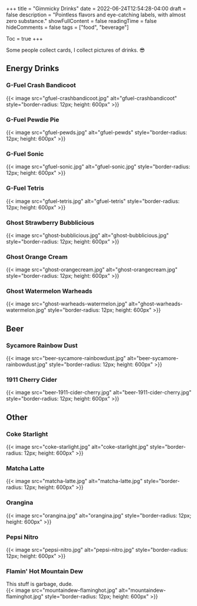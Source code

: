 +++
title = "Gimmicky Drinks"
date = 2022-06-24T12:54:28-04:00
draft = false
description = "Pointless flavors and eye-catching labels, with almost zero substance."
showFullContent = false
readingTime = false
hideComments = false
tags = ["food", "beverage"]

Toc = true
+++

Some people collect cards, I collect pictures of drinks. :sunglasses:

## Energy Drinks
### G-Fuel Crash Bandicoot
{{< image src="gfuel-crashbandicoot.jpg" alt="gfuel-crashbandicoot"  style="border-radius: 12px; height: 600px" >}}
### G-Fuel Pewdie Pie
{{< image src="gfuel-pewds.jpg" alt="gfuel-pewds"  style="border-radius: 12px; height: 600px" >}}
### G-Fuel Sonic
{{< image src="gfuel-sonic.jpg" alt="gfuel-sonic.jpg"  style="border-radius: 12px; height: 600px" >}}
### G-Fuel Tetris
{{< image src="gfuel-tetris.jpg" alt="gfuel-tetris"  style="border-radius: 12px; height: 600px" >}}

### Ghost Strawberry Bubblicious
{{< image src="ghost-bubblicious.jpg" alt="ghost-bubblicious.jpg"  style="border-radius: 12px; height: 600px" >}}
### Ghost Orange Cream
{{< image src="ghost-orangecream.jpg" alt="ghost-orangecream.jpg"  style="border-radius: 12px; height: 600px" >}}
### Ghost Watermelon Warheads
{{< image src="ghost-warheads-watermelon.jpg" alt="ghost-warheads-watermelon.jpg"  style="border-radius: 12px; height: 600px" >}}


## Beer
### Sycamore Rainbow Dust
{{< image src="beer-sycamore-rainbowdust.jpg" alt="beer-sycamore-rainbowdust.jpg"  style="border-radius: 12px; height: 600px" >}}
### 1911 Cherry Cider
{{< image src="beer-1911-cider-cherry.jpg" alt="beer-1911-cider-cherry.jpg"  style="border-radius: 12px; height: 600px" >}}


## Other
### Coke Starlight
{{< image src="coke-starlight.jpg" alt="coke-starlight.jpg"  style="border-radius: 12px; height: 600px" >}}
### Matcha Latte
{{< image src="matcha-latte.jpg" alt="matcha-latte.jpg"  style="border-radius: 12px; height: 600px" >}}
### Orangina
{{< image src="orangina.jpg" alt="orangina.jpg"  style="border-radius: 12px; height: 600px" >}}
### Pepsi Nitro
{{< image src="pepsi-nitro.jpg" alt="pepsi-nitro.jpg"  style="border-radius: 12px; height: 600px" >}}
### Flamin' Hot Mountain Dew  
This stuff is garbage, dude.   
{{< image src="mountaindew-flaminghot.jpg" alt="mountaindew-flaminghot.jpg"  style="border-radius: 12px; height: 600px" >}}
